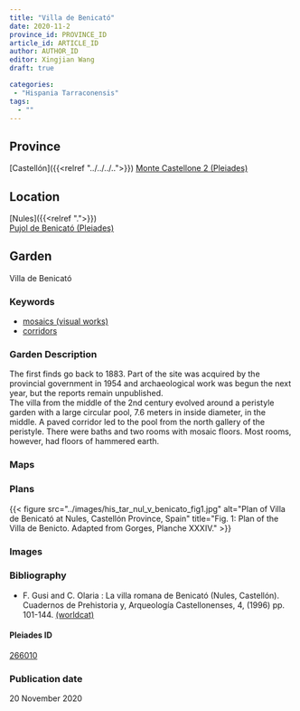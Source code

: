 ```yaml
---
title: "Villa de Benicató"
date: 2020-11-2
province_id: PROVINCE_ID
article_id: ARTICLE_ID
author: AUTHOR_ID
editor: Xingjian Wang
draft: true

categories:
 - "Hispania Tarraconensis"
tags:
  - ""
---
```


## Province

[Castellón]({{<relref "../../../..">}})
[Monte Castellone 2 (Pleiades)](https://pleiades.stoa.org/places/432947)

<!--### Province Description-->


## Location

[Nules]({{<relref ".">}}) \
[Pujol de Benicató (Pleiades)](https://pleiades.stoa.org/places/266010)

<!--### Location Description-->


<!-- LEAVE THIS BLANK FOR NOW -->

<!--## Sublocation-->

<!--
[AREA WITHIN LOCATION, LIKE “PALATINE HILL”](GEOREFERENCE LINK)
A sublocation is any area larger than an individual garden, but located within a location. I would always try to include a link to a controlled vocabulary here if possible. This ID may well be different from the Garden ID, e.g., Pompeii versus a Garden in one of the houses which has its own Pleiades ID.
-->

<!--### Sublocation Description-->

<!-- DESCRIPTION -->

## Garden
Villa de Benicató

### Keywords
- [mosaics (visual works)](http://vocab.getty.edu/page/aat/300015342)
- [corridors](http://vocab.getty.edu/page/aat/300004294)

### Garden Description
The first finds go back to 1883.  Part of the site was acquired by the provincial government in 1954 and archaeological work was begun the next year, but the reports remain unpublished.  
The villa from the middle of the 2nd century evolved around a peristyle garden with a large circular pool, 7.6 meters in inside diameter, in the middle.  A paved corridor led to the pool from the  north gallery of the peristyle.  There were baths and two rooms with mosaic floors.  Most rooms, however, had floors of hammered earth.   

### Maps

<!--
{{< figure src="IMG_URL" alt="ALT_TEXT" title="CAPTION" >}}
-->

### Plans

{{< figure src="../images/his_tar_nul_v_benicato_fig1.jpg" alt="Plan of Villa de Benicató at Nules, Castellón Province, Spain" title="Fig. 1:  Plan of the Villa de Benicto.  Adapted from Gorges, Planche XXXIV." >}}


### Images

<!--
{{< figure src="IMG_URL" alt="ALT_TEXT" title="CAPTION" >}}
-->

<!--### Dates-->


### Bibliography
- F. Gusi and C. Olaria : La villa romana de Benicató (Nules, Castellón). Cuadernos de Prehistoria y, Arqueología Castellonenses, 4, (1996) pp. 101-144. [(worldcat)](http://www.worldcat.org/oclc/802707581)

<!--#### Periodo ID-->

<!-- [PERIODO_ID](https://pleiades.stoa.org/places/PLEIADES_ID) -->

#### Pleiades ID

[266010](https://pleiades.stoa.org/places/266010)

<!--#### TGN ID
[7031751](http://vocab.getty.edu/page/tgn/7031751) -->

<!--### Contributor-->


### Publication date
20 November 2020

<!--### Related articles-->

<!-- Links to other related articles. Leave blank for now -->
